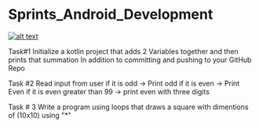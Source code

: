 # Sprints_Android_Development


[![alt text](uploaded-file-link)](link-to-site)


Task#1 
Initialize  a kotlin project that
adds 2 Variables together and then prints that summation
In addition to committing and pushing to  your GitHub Repo

Task #2
 Read input from user
 if it is odd -> Print odd
 if it is even -> Print Even
 if it is  even greater than 99 -> print even with three digits
 
Task # 3
 Write a program using loops that draws a square with dimentions of (10x10) using "*"
 
 
